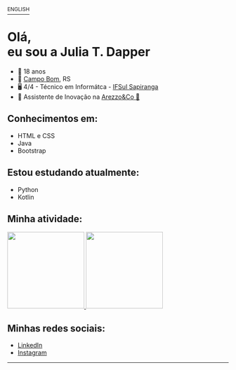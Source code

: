 <a id='ingles' href='#portugues'><sup>ENGLISH</sup><a>

# Olá, <br> eu sou a Julia T. Dapper

- 🙂 18 anos
- 📌 [Campo Bom](https://www.google.com/maps/place/Campo+Bom,+RS/@-29.6760875,-51.0495443,13z/data=!3m1!4b1!4m5!3m4!1s0x9519404def9b59b5:0xce6eb6fcdd2d22b5!8m2!3d-29.6747831!4d-51.0613111), RS
- 🖥️ 4/4 - Técnico em Informátca - [IFSul Sapiranga](https://www.instagram.com/ifsulsapiranga/)
- 🚀 Assistente de Inovação na [Arezzo&Co 💙](https://ri.arezzoco.com.br)


## Conhecimentos em:
- HTML e CSS
- Java
- Bootstrap
  
## Estou estudando atualmente:
- Python
- Kotlin
  
## Minha atividade:
<div>
  <a href="https://github.com/dapperjulia">
  <img height="175px" src="https://github-readme-stats.vercel.app/api?username=dapperjulia&show_icons=true&theme=github_dark&include_all_commits=true&count_private=true"/>
  <img height="175px" src="https://github-readme-stats.vercel.app/api/top-langs/?username=dapperjulia&layout=compact&langs_count=8&theme=github_dark"/>
  </a>
</div>

## Minhas redes sociais:
- [LinkedIn](https://www.linkedin.com/in/julia-dapper-253722206)
- [Instagram](https://www.instagram.com/julia__dapper/)


<hr>

  

<!--
OUTRAS IDEIAS

**arthurbertoti/arthurbertoti** is a ✨ _special_ ✨ repository because its `README.md` (this file) appears on your GitHub profile.


Here are some ideas to get you started:

- 🔭 I’m currently working on ...

- 👯 I’m looking to collaborate on ...
- 🤔 I’m looking for help with ...
- 💬 Ask me about ...
- 📫 How to reach me:
-->

